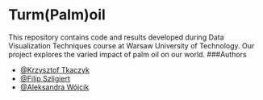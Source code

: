 # Turm(Palm)oil
This repository contains code and results developed during Data Visualization Techniques course at Warsaw University of Technology.
Our project explores the varied impact of palm oil on our world.
###Authors
* [@Krzysztof Tkaczyk](https://github.com/UserKrzysztof)
* [@Filip Szligiert](https://github.com/FylypO)
* [@Aleksandra Wójcik](https://github.com/WojcikAleksandra)
  
